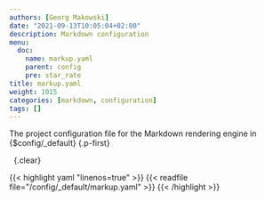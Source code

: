 ```yaml
---
authors: [Georg Makowski]
date: "2021-09-13T10:05:04+02:00"
description: Markdown configuration
menu:
  doc:
    name: markup.yaml
    parent: config
    pre: star_rate
title: markup.yaml
weight: 1015
categories: [markdown, configuration]
tags: []
---
```


The project configuration file for the Markdown rendering engine in {$config/_default}
{.p-first} <!--more-->

&nbsp;
{.clear}

{{< highlight yaml "linenos=true" >}}
{{< readfile file="/config/_default/markup.yaml" >}}
{{< /highlight >}}

